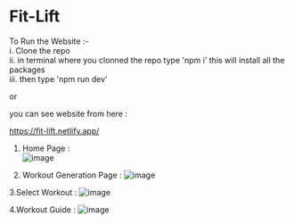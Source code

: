 # Fit-Lift

To Run the Website :- <br />
i. Clone the repo <br />
ii. in terminal where you clonned the repo type 'npm i' this will install all the packages <br />
iii. then type 'npm run dev' <br />

or <br />

you can see website from here : <br />

https://fit-lift.netlify.app/

1. Home Page : <br />
![image](https://github.com/user-attachments/assets/2af18574-a404-4cb8-b4a5-bbaa6c6db4d6)

2. Workout Generation Page : 
![image](https://github.com/user-attachments/assets/3dd43087-d2b3-43fc-ad8e-431fdd11695d) 

3.Select Workout : 
![image](https://github.com/user-attachments/assets/3bf50db2-c50c-4586-a584-80c4e7de1fe8)

4.Workout Guide :
![image](https://github.com/user-attachments/assets/7f989e95-470d-4107-a09a-5bf8bd8a978d)


